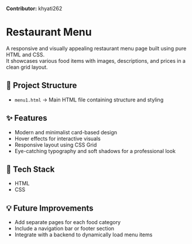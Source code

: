 **Contributor:** khyati262

 

# Restaurant Menu  

A responsive and visually appealing restaurant menu page built using pure HTML and CSS.  
It showcases various food items with images, descriptions, and prices in a clean grid layout.  

## 📁 Project Structure
- `menu1.html` → Main HTML file containing structure and styling  

## ✨ Features
- Modern and minimalist card-based design  
- Hover effects for interactive visuals  
- Responsive layout using CSS Grid  
- Eye-catching typography and soft shadows for a professional look  

## 🚀 Tech Stack
- HTML  
- CSS  

## 💡 Future Improvements
- Add separate pages for each food category  
- Include a navigation bar or footer section  
- Integrate with a backend to dynamically load menu items  
